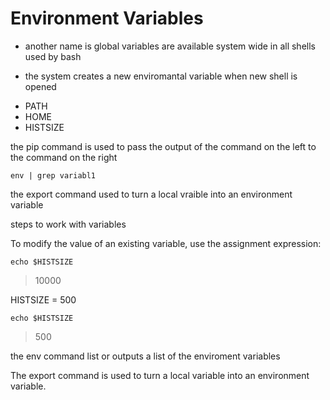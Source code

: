 # Environment Variables

* another name is global variables are available system wide in all shells used by bash 

* the system creates a new enviromantal variable when new shell is opened 

- PATH 
- HOME
- HISTSIZE

the pip command is used to pass the output of the command on the left to the command on the right 

`env | grep variabl1`

the export command used to turn a local vraible into an environment variable 

steps to work with variables 

To modify the value of an existing variable, use the assignment expression:

`echo $HISTSIZE`
> 10000

HISTSIZE = 500

`echo $HISTSIZE`

> 500

the env command list or outputs a list of the enviroment variables 

The export command is used to turn a local variable into an environment variable.